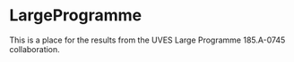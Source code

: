 LargeProgramme
==============

This is a place for the results from the UVES Large Programme 185.A-0745 collaboration. 
